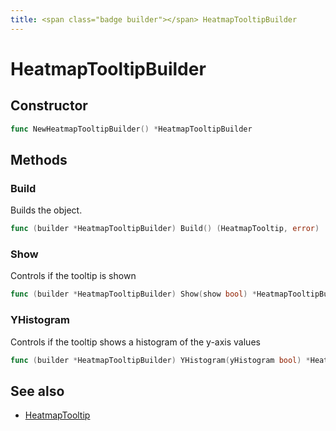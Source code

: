 ```yaml
---
title: <span class="badge builder"></span> HeatmapTooltipBuilder
---
```

# <span class="badge builder"></span> HeatmapTooltipBuilder

## Constructor

```go
func NewHeatmapTooltipBuilder() *HeatmapTooltipBuilder
```
## Methods

### <span class="badge object-method"></span> Build

Builds the object.

```go
func (builder *HeatmapTooltipBuilder) Build() (HeatmapTooltip, error)
```

### <span class="badge object-method"></span> Show

Controls if the tooltip is shown

```go
func (builder *HeatmapTooltipBuilder) Show(show bool) *HeatmapTooltipBuilder
```

### <span class="badge object-method"></span> YHistogram

Controls if the tooltip shows a histogram of the y-axis values

```go
func (builder *HeatmapTooltipBuilder) YHistogram(yHistogram bool) *HeatmapTooltipBuilder
```

## See also

 * <span class="badge object-type-struct"></span> [HeatmapTooltip](./object-HeatmapTooltip.md)
